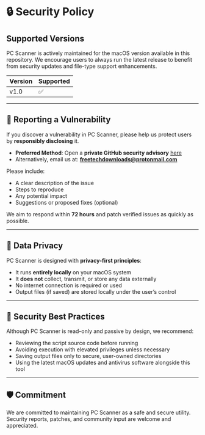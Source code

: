 # 🔒 Security Policy

## Supported Versions

PC Scanner is actively maintained for the macOS version available in this repository. We encourage users to always run the latest release to benefit from security updates and file-type support enhancements.

| Version | Supported |
|---------|-----------|
| v1.0    | ✅        |


---

## 📢 Reporting a Vulnerability

If you discover a vulnerability in PC Scanner, please help us protect users by **responsibly disclosing** it.

- **Preferred Method**: Open a **private GitHub security advisory** [here]([https://github.com/freetechdownloads/pcscanner/security/advisories](https://github.com/freetechdownloads/PC-Scanner-MacOS/security/advisories))
- Alternatively, email us at: **freetechdownloads@protonmail.com**

Please include:
- A clear description of the issue
- Steps to reproduce
- Any potential impact
- Suggestions or proposed fixes (optional)

We aim to respond within **72 hours** and patch verified issues as quickly as possible.

---

## 🔐 Data Privacy

PC Scanner is designed with **privacy-first principles**:

- It runs **entirely locally** on your macOS system
- It **does not** collect, transmit, or store any data externally
- No internet connection is required or used
- Output files (if saved) are stored locally under the user’s control

---

## 🧪 Security Best Practices

Although PC Scanner is read-only and passive by design, we recommend:

- Reviewing the script source code before running
- Avoiding execution with elevated privileges unless necessary
- Saving output files only to secure, user-owned directories
- Using the latest macOS updates and antivirus software alongside this tool

---

## 🛡️ Commitment

We are committed to maintaining PC Scanner as a safe and secure utility.  
Security reports, patches, and community input are welcome and appreciated.

